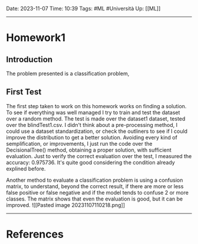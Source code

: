 Date: 2023-11-07
Time: 10:39
Tags: #ML #Università 
Up: [[ML]]

---
# Homework1
 
## Introduction
The problem presented is a classification problem, 

## First Test
The first step taken to work on this homework works on finding a solution. To see if everything was well managed I try to train and test the dataset over a random method. The test is made over the dataset1 dataset, tested over the blindTest1.csv. I didn't think about a pre-processing method, I could use a dataset standardization, or check the outliners to see if I could improve the distribution to get a better solution. Avoiding every kind of semplification, or improvements, I just run the code over the DecisionalTree() method, obtaining a proper solution, with sufficient evaluation. Just to verify the correct evaluation over the test, I measured the accuracy: 0.975736. It's quite good considering the condition already explined before. 

Another method to evaluate a classification problem is using a confusion matrix, to understand, beyond the correct result, if there are more or less false positive or false negative and if the model tends to confuse 2 or more classes. The matrix shows that even the evaluation is good, but it can be improved.
![[Pasted image 20231107110218.png]]

---
# References
